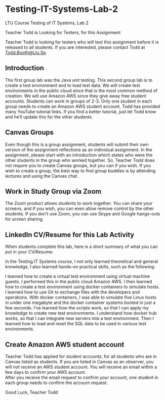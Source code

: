 # Testing-IT-Systems-Lab-2
LTU Course Testing of IT Systems, Lab 2

Teacher Todd is Looking for Testers, for this Assignment

Teacher Todd is looking for testers who will test this assignment before it is released to all students.  If you are interested, please contact Todd at Todd.Booth@Ltu.Se.  

## Introduction

The first group lab was the Java unit testing.  This second group lab is to create a test environment and to load test data.  We will create test environments in the public cloud since that is the most common method of creation.  We will use Amazon AWS since they give away free student accounts.  Students can work in groups of 2-3.  Only one student in each group needs to create an Amazon AWS student account.  Todd has provided many YouTube tutorial links.  If you find a better tutorial, just let Todd know and he’ll update this for the other students.

## Canvas Groups

Even though this is a group assignment, students will submit their own version of the assignment reflections as an individual assignment.  In the assignment, please start with an introduction which states who were the other students in the group who worked together.  So, Teacher Todd does not require you to create Canvas groups, but you can if you wish.  If you wish to create a group, the best way to find group buddies is by attending lectures and using the Canvas chat.

## Work in Study Group via Zoom

The Zoom product allows students to work together.  You can share your screens, and if you wish, you can even allow remove control by the other students.  If you don’t use Zoom, you can use Skype and Google hangs-outs for screen sharing.

## LinkedIn CV/Resume for this Lab Activity

When students complete this lab, here is a short summary of what you can put in your CV/Resume:

In the Testing IT Systems course, I not only learned theoretical and general knowledge, I also learned hands-on practical skills, such as the following:

I learned how to create a virtual test environment using virtual machine guests.  I performed this in the public cloud Amazon AWS.  I then learned how to create a test environment using docker containers to simulate hosts.  I learned how to use Git to exchange files with the developers and operations.  With docker containers, I was able to simulate five Linux hosts in under one megabyte and the docker container systems booted in just a few seconds.  I’ve learned how the scripts work, so that I can apply my knowledge to create new test environments.  I understand how docker hub works, so that I can integrate new servers into a test environment.  Then I learned how to load and reset the SQL data to be used in various test environments.

## Create Amazon AWS student account

Teacher Todd has applied for student accounts, for all students who are in Canvas listed as students.  If you are listed in Canvas as an observer, you will not receive an AWS student account.  You will receive an email within a few days to confirm your AWS account.  
After you receive the email request to confirm your account, one student in each group needs to confirm the account request.

Good Luck, Teacher Todd
